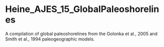 # Heine_AJES_15_GlobalPaleoshorelines
A compilation of global paleoshorelines from the Golonka et al., 2005 and Smith et al., 1994 paleogeographic models.
